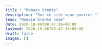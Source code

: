 ```yaml
---
title : "Romain Grente"
description: "Sur ce site vous pourrez "
lead: "Romain Grente home"
date: 2020-10-06T08:47:36+00:00
lastmod: 2020-10-06T08:47:36+00:00
draft: false
images: []
---
```

